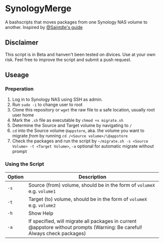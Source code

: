 # SynologyMerge
A bashscripts that moves packages from one Synology NAS volume to another.
Inspired by [@Saintdle's guide](https://veducate.co.uk/synology-moving-a-package-between-volumes/)
## Disclaimer
This script is in Beta and hanven't been tested on divices. Use at your own risk. Feel free to improve the script and submit a push request.
## Useage
### Preperation
1. Log in to Synology NAS using SSH as admin.
2. Run `sudo -i` to change user to root
3. Clone this repository or `wget` the raw file to a safe location, usually root user home
4. Mark the `.sh` file as executable by `chmod +x migrate.sh`
5. Determine the Source and Target volume by navigating to `/`
6. `cd` into the Source volume `@appstore`, aka. the volume you want to migrate *from* by running `cd /<Source volume>/\@appstore`
7. Check the packages and run the script by `~/migrate.sh -s <Source Volume> -t <Target Volume>`, `-a` optional for automatic migrate without prompt

### Using the Script

|Option|Description|
|------|---|
| `-s` |Source (from) volume, should be in the form of `volumeX` e.g. `volume1`|
| `-t` |Target (to) volume, should be in the form of `volumeX` e.g. `volume2`|
| `-h` |Show Help|
| `-a` |If specified, will migrate all packages in current @appstore without prompts (Warning: Be careful! Always check packages)|
